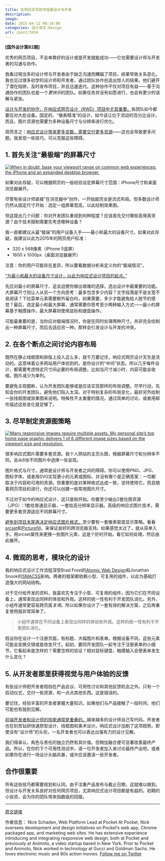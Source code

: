 ```yaml
---
title: 在响应式项目中连接设计与开发
description: 
image: 
date: 2015-04-12 00:18:00
categories: 设计译文-Design
url: /post/3434
---
```


**[国外设计第82期]**

优秀的网页项目，不会单靠好的设计或是开发就能成功——它也需要设计师与开发者的沟通与协作。

我看过相当多的设计师与开发者由于缺乏沟通而糟蹋了项目，结果导致关系恶化。我也见过很多初学的设计师和开发者，通过团队协作创造出惊人的结果。他们避开了潜在陷阱，及时发布项目，并且迅速迭代。这种协作不仅对项目有益——善于沟通协作的团队也是一个*更快乐*的团队。如果任务并没有如愿进行，也会有更少的误解与紧张。

[设计与开发的协作，在响应式网页设计（RWD）项目中尤其重要。](https://twitter.com/intent/tweet?text=%22Design-development+collaboration+becomes+particularly+critical+in+responsive+web+design...%22+http%3A%2F%2Fblog.invisionapp.com%2F5-ways-to-bridge-the-designer-developer-gap-on-responsive-web-projects%2F+via+%40InVisionApp)各团队如今都要应对大批设备。固定的、“像素精准”的设计，如今该让位于流动的百分比设计。而且，图片资源也需要为多种设备尺寸与分辨率进行优化。

简而言之：[响应式设计带来更多变数，需要交付更多资源](https://twitter.com/intent/tweet?text=%22responsive+design+adds+more+variables+and+more+deliverables%22+http%3A%2F%2Fblog.invisionapp.com%2F5-ways-to-bridge-the-designer-developer-gap-on-responsive-web-projects%2F+via+%40InVisionApp)——这也会导致更多问题。我发现一些技巧，可以克服这些障碍。

## 1. 首先关注“最极端”的屏幕尺寸

[![When in doubt, base your viewport range on common web experiences: the iPhone and an expanded desktop browser.](http://blog.invisionapp.com/wp-content/uploads/2015/04/invisionpost_rwdrange.png)](http://blog.invisionapp.com/wp-content/uploads/2015/04/invisionpost_rwdrange.png "5 ways to bridge the designer-developer gap on responsive web projects")

如果对此存疑，可以根据网页的一般经验设定屏幕尺寸范围：iPhone尺寸和桌面浏览器展开。

尽管有些设计师直接“在浏览器中”创作，一开始就完全是流式布局。但多数设计师仍然从固定尺寸开始：选定一组屏幕宽高，以此绘制效果图。

但这提出几个问题：你对开发团队重视到何种程度？应该首先交付哪些高保真资源？由于技术限制需要先考虑哪种设备？

我一直都建议从最“极端”的用户设备入手——最小和最大的设备尺寸。如果对此存疑，我建议以此为2015年的网页用户标准：

* 320 x 568像素（iPhone 5竖屏）
* 1600 x 1000px（桌面浏览器展开）

注意：你的用户可能存在差异，所以要看数据分析来定义你的“极端情况”。

[“为最小和最大的设备尺寸设计，以此为响应式设计项目的起点。”](https://twitter.com/intent/tweet?text=%22Start+RWD+projects+by+designing+for+the+smallest+and+largest+common+device+sizes.%22+http%3A%2F%2Fblog.invisionapp.com%2F5-ways-to-bridge-the-designer-developer-gap-on-responsive-web-projects%2F+via+%40InVisionApp)

先应对最小的屏幕尺寸，这会迫使你做出艰难的选择，选出设计中最重要的功能。大屏幕尺寸则让人从另一个方向思考：最多包含多少内容？文字段落是不是太宽不易阅读？下拉菜单元素需要额外留白吗，如果需要，多少才能避免给人脱节的感觉？最后，选定最小和最大屏幕，通常需要你思考至少两种输入方式——最小的屏幕基于触摸操作，最大屏幕则使用鼠标和键盘操作。

可能最重要的是，当你应对极端情况时，你是在同时处理两种尺寸。并非完全绘制出一种屏幕尺寸，而后去适应另一种。那样会引发设计与开发的冲突。

## 2. 在各个断点之间讨论内容布局

既然在静止线框图和排版上投入这么多，就千万要记住，响应式网页设计天生是流动的。这意味着众多网站用户体验到的，是你设计的“中间”状态。所以几乎每件设计，都需要考虑特定尺寸间必要的布局调整。比如当尺寸减小时，内容可能会收缩，图片减少为单列。

要避免主观臆断，认为开发团队能够或是应该实现那样的布局调整。尽早行动，先知会你的开发团队，避免他们陷入太深。对于特别复杂的布局变化，最好另外绘制一张线框图或效果图来说明。特殊性不太重要的情况，通过简单的讨论，或者用邮件描述这些变化就足够了。

## 3. 尽早制定资源图策略

[![Many responsive images require multiple assets. My personal site’s top home page graphic delivers 1 of 6 different image sizes based on the viewport size and resolution.](http://blog.invisionapp.com/wp-content/uploads/2015/04/invisionpost_rwdimages.png)](http://blog.invisionapp.com/wp-content/uploads/2015/04/invisionpost_rwdimages.png "5 ways to bridge the designer-developer gap on responsive web projects")

很多响应式图片需要多套资源。我个人网站的主页头图，根据屏幕尺寸和分辨率不同，会从6张不同图片中选择一张呈现。

图片格式与尺寸，通常是设计师与开发者之间的障碍。你可以使用PNG、JPG、图标字体，或者用SVG实现更小的元素或图标。并没有哪个是正确答案：一切都取决于内容和可用的资源。但重要的是对某种格式达成一致，坚持使用它。而且随着网页项目的进行，你还可以创建一些常用图片尺寸。

不过对于如今的响应式设计，这只是刚开始。你要至少输出2套位图资源（JPG）：1套给普通显示器，一套给高分辨率显示器。高级的响应式图片技术，需要更多套资源适应不同屏幕尺寸。

[避免到项目末尾再决定响应式图片格式。](https://twitter.com/intent/tweet?text=%22Avoid+leaving+decisions+on+responsive+image+formats+to+the+end+of+a+project.%22+http%3A%2F%2Fblog.invisionapp.com%2F5-ways-to-bridge-the-designer-developer-gap-on-responsive-web-projects%2F+via+%40InVisionApp)至少要有一套像素密度显示策略。看看[srcset](http://blog.cloudfour.com/responsive-images-101-part-3-srcset-display-density/)和[Picturefill](http://scottjehl.github.io/picturefill/)，来保证良好的跨浏览器支持。如果感觉太过了，就从简单入手。用srcset属性来更换一些图片元素，这是个好的开始。看它如何处理，然后由此展开。

## 4. 微观的思考，模块化的设计

我的响应式设计工作流程深受Brad Frost的[Atomic Web Design](http://bradfrost.com/blog/post/atomic-web-design/)和Jonathan Snook的[SMACSS](https://smacss.com/)影响。两者的框架都依赖小型、可复用的组件，以此为基础打造强大的网站结构。

对于交付给开发的资料，我喜欢先专注于小型、可复用的组件。因为它们在不同设备上，通常表现出同样的体验和外观。这样的统一性有利于开发团队消化。另外，小组件通常更容易跨页面*复用*。所以如果你设计了一套有效的解决方案，之后再重复使用就非常简单了。

> 小组件通常在不同设备上表现出同样的体验和外观。这样的统一性有利于开发团队消化。

假设你在设计一个注册页面，有标题、大幅图片和表单。根据设备不同，这些元素可能会变换交错或是改变尺寸。起初，要同开发团队一起专注于注册表单的小细节。它看起来是怎样的？需要怎样的验证？相对鼠标键盘，触摸输入会使表单发生什么变化？

## 5. 从开发者那里获得视觉与用户体验的反馈

有些设计师把开发者阻挡在产品会议、可用性讨论和其他反馈机会之外。只有一个启动仪式，交付一些资源，和一点点其他东西。这是错误的。

要记住，经验丰富的开发者掌握大量知识。如果他们与产品接触了一段时间，他们可能也有独到见解。

[前端开发者和设计师的技能通常是重叠的。](https://twitter.com/intent/tweet?text=%22Front-end+developers%27+and+designers%27+skills+often+overlap.%22+http%3A%2F%2Fblog.invisionapp.com%2F5-ways-to-bridge-the-designer-developer-gap-on-responsive-web-projects%2F+via+%40InVisionApp)越来越多的设计师自己写代码。开发者也在刻苦钻研快速原型设计、线框图和美术设计。响应式设计加剧了这项趋势。即使没有“设计师”的头衔，一名开发者也可以表达出强有力的设计见解。

我们得承认，角色与责任的独立仍然有其价值。但稍加融合便可显著改善最终产品。所以，在你的下个可用性测试中，请一位开发者加入来讨论最终产出吧。或者如果你在进行一场设计头脑风暴，或许应该邀请一些开发者。

## 合作很重要

所有这些技巧都需要规划和认同。由于注重产品发布与截止日期，这就难以做到。但设计与开发关系良好对任何网页项目，尤其响应式设计项目都是有益的。初期的小投资，会为你的团队带来指数级的回报。

---

[原文链接](http://blog.invisionapp.com/5-ways-to-bridge-the-designer-developer-gap-on-responsive-web-projects/)

作者信息：
Nick Schaden, Web Platform Lead at Pocket
At Pocket, Nick oversees development and design initiatives on Pocket’s web app, Chrome packaged app, and marketing web sites. He has extensive experience introducing and integrating responsive web design, both at Pocket and previously at Animoto, a video startup based in New York. Prior to Pocket and Animoto, Nick worked in technology at Gucci and Goldman Sachs. He loves electronic music and 80s action movies.
[Follow me on Twitter](https://twitter.com/nschaden)